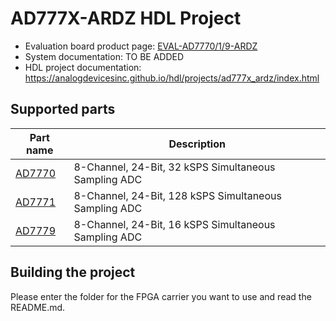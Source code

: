 # AD777X-ARDZ HDL Project

- Evaluation board product page: [EVAL-AD7770/1/9-ARDZ](https://www.analog.com/eval-ad7770-ad7779.html)
- System documentation: TO BE ADDED
- HDL project documentation: https://analogdevicesinc.github.io/hdl/projects/ad777x_ardz/index.html

## Supported parts

| Part name                                | Description                                           |
|------------------------------------------|-------------------------------------------------------|
| [AD7770 ](https://www.analog.com/ad7770) | 8-Channel, 24-Bit, 32 kSPS Simultaneous Sampling ADC  |
| [AD7771 ](https://www.analog.com/ad7771) | 8-Channel, 24-Bit, 128 kSPS Simultaneous Sampling ADC |
| [AD7779 ](https://www.analog.com/ad7779) | 8-Channel, 24-Bit, 16 kSPS Simultaneous Sampling ADC  |

## Building the project

Please enter the folder for the FPGA carrier you want to use and read the README.md.